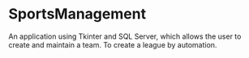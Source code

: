 # SportsManagement
An application using Tkinter and SQL Server, which allows the user to create and maintain a team. To create a league by automation.
